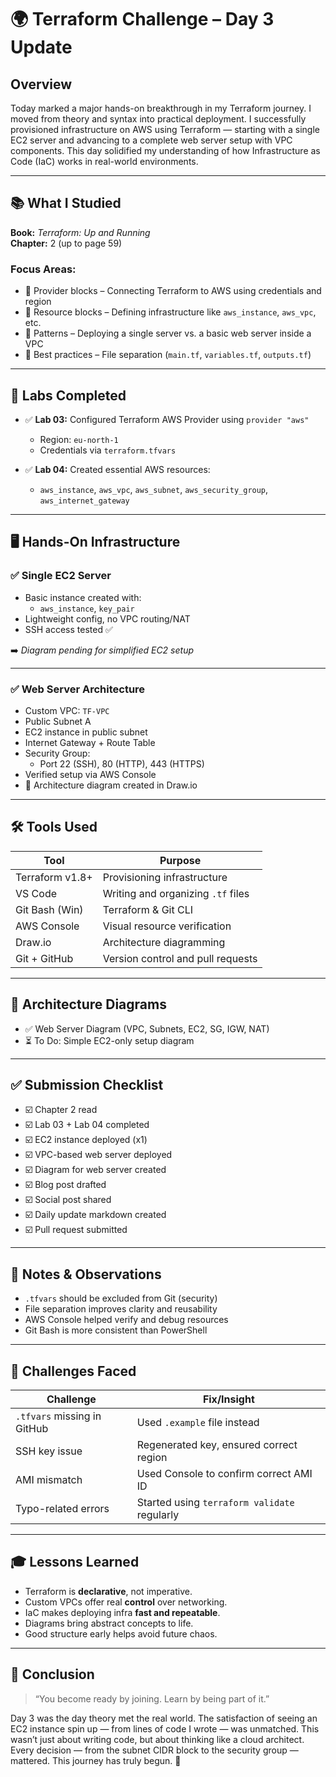# 🌍 Terraform Challenge – Day 3 Update

## **Overview**

Today marked a major hands-on breakthrough in my Terraform journey. I moved from theory and syntax into practical deployment. I successfully provisioned infrastructure on AWS using Terraform — starting with a single EC2 server and advancing to a complete web server setup with VPC components. This day solidified my understanding of how Infrastructure as Code (IaC) works in real-world environments.

---

## 📚 **What I Studied**

**Book:** *Terraform: Up and Running*  
**Chapter:** 2 (up to page 59)

### Focus Areas:
- 🔹 Provider blocks – Connecting Terraform to AWS using credentials and region
- 🔹 Resource blocks – Defining infrastructure like `aws_instance`, `aws_vpc`, etc.
- 🔹 Patterns – Deploying a single server vs. a basic web server inside a VPC
- 🔹 Best practices – File separation (`main.tf`, `variables.tf`, `outputs.tf`)

---

## 🧪 **Labs Completed**

- ✅ **Lab 03:** Configured Terraform AWS Provider using `provider "aws"`
  - Region: `eu-north-1`
  - Credentials via `terraform.tfvars`

- ✅ **Lab 04:** Created essential AWS resources:
  - `aws_instance`, `aws_vpc`, `aws_subnet`, `aws_security_group`, `aws_internet_gateway`

---

## 🖥️ **Hands-On Infrastructure**

### ✅ Single EC2 Server
- Basic instance created with:
  - `aws_instance`, `key_pair`
- Lightweight config, no VPC routing/NAT
- SSH access tested ✅

➡️ *Diagram pending for simplified EC2 setup*

---

### ✅ Web Server Architecture
- Custom VPC: `TF-VPC`
- Public Subnet A
- EC2 instance in public subnet
- Internet Gateway + Route Table
- Security Group:
  - Port 22 (SSH), 80 (HTTP), 443 (HTTPS)
- Verified setup via AWS Console
- 🧩 Architecture diagram created in Draw.io

---

## 🛠️ **Tools Used**

| Tool              | Purpose                             |
|-------------------|-------------------------------------|
| Terraform v1.8+   | Provisioning infrastructure         |
| VS Code           | Writing and organizing `.tf` files  |
| Git Bash (Win)    | Terraform & Git CLI                 |
| AWS Console       | Visual resource verification        |
| Draw.io           | Architecture diagramming            |
| Git + GitHub      | Version control and pull requests   |

---

## 📸 **Architecture Diagrams**
- ✅ Web Server Diagram (VPC, Subnets, EC2, SG, IGW, NAT)
- ⏳ To Do: Simple EC2-only setup diagram

---

## ✅ **Submission Checklist**

- ☑️ Chapter 2 read
- ☑️ Lab 03 + Lab 04 completed
- ☑️ EC2 instance deployed (x1)
- ☑️ VPC-based web server deployed
- ☑️ Diagram for web server created
- ☑️ Blog post drafted
- ☑️ Social post shared
- ☑️ Daily update markdown created
- ☑️ Pull request submitted

---

## 📌 **Notes & Observations**

- `.tfvars` should be excluded from Git (security)
- File separation improves clarity and reusability
- AWS Console helped verify and debug resources
- Git Bash is more consistent than PowerShell

---

## 🧠 **Challenges Faced**

| Challenge                        | Fix/Insight                                      |
|----------------------------------|--------------------------------------------------|
| `.tfvars` missing in GitHub     | Used `.example` file instead                     |
| SSH key issue                   | Regenerated key, ensured correct region          |
| AMI mismatch                    | Used Console to confirm correct AMI ID           |
| Typo-related errors             | Started using `terraform validate` regularly     |

---

## 🎓 **Lessons Learned**

- Terraform is **declarative**, not imperative.
- Custom VPCs offer real **control** over networking.
- IaC makes deploying infra **fast and repeatable**.
- Diagrams bring abstract concepts to life.
- Good structure early helps avoid future chaos.

---

## 🧾 **Conclusion**

> “You become ready by joining. Learn by being part of it.”

Day 3 was the day theory met the real world. The satisfaction of seeing an EC2 instance spin up — from lines of code I wrote — was unmatched. This wasn’t just about writing code, but about thinking like a cloud architect. Every decision — from the subnet CIDR block to the security group — mattered. This journey has truly begun. 🚀
